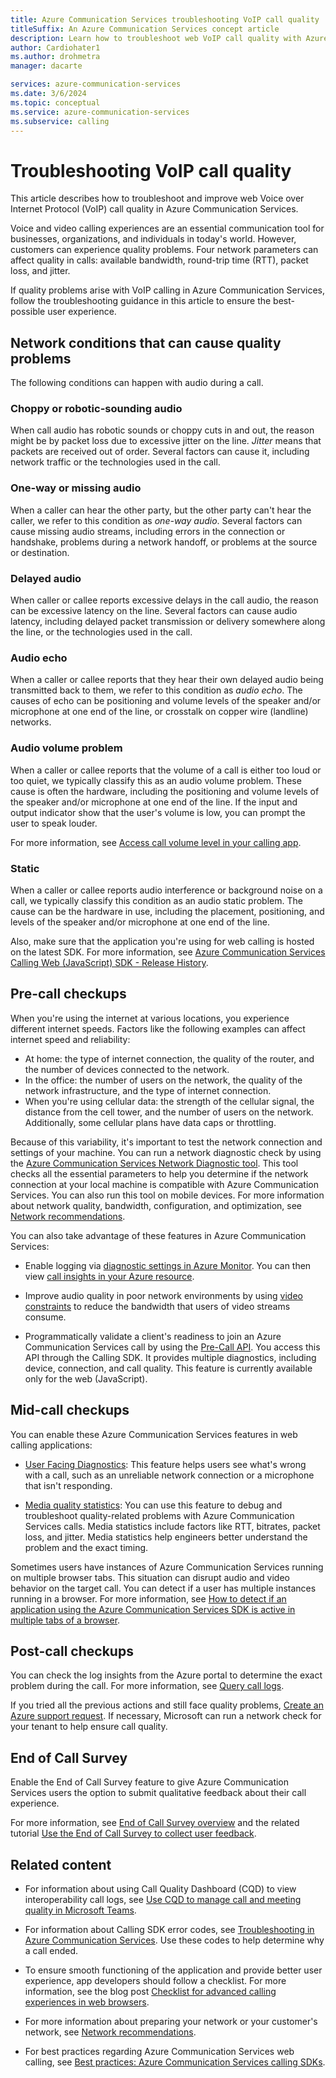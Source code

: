 ```yaml
---
title: Azure Communication Services troubleshooting VoIP call quality
titleSuffix: An Azure Communication Services concept article
description: Learn how to troubleshoot web VoIP call quality with Azure Communication Services.
author: Cardiohater1
ms.author: drohmetra
manager: dacarte

services: azure-communication-services
ms.date: 3/6/2024
ms.topic: conceptual
ms.service: azure-communication-services
ms.subservice: calling
---
```



# Troubleshooting VoIP call quality 

This article describes how to troubleshoot and improve web Voice over Internet Protocol (VoIP) call quality in Azure Communication Services.

Voice and video calling experiences are an essential communication tool for businesses, organizations, and individuals in today's world. However, customers can experience quality problems. Four network parameters can affect quality in calls: available bandwidth, round-trip time (RTT), packet loss, and jitter.

If quality problems arise with VoIP calling in Azure Communication Services, follow the troubleshooting guidance in this article to ensure the best-possible user experience.

## Network conditions that can cause quality problems

The following conditions can happen with audio during a call.

### Choppy or robotic-sounding audio

When call audio has robotic sounds or choppy cuts in and out, the reason might be by packet loss due to excessive jitter on the line. *Jitter* means that packets are received out of order. Several factors can cause it, including network traffic or the technologies used in the call.

### One-way or missing audio

When a caller can hear the other party, but the other party can't hear the caller, we refer to this condition as *one-way audio*. Several factors can cause missing audio streams, including errors in the connection or handshake, problems during a network handoff, or problems at the source or destination.

### Delayed audio

When caller or callee reports excessive delays in the call audio, the reason can be excessive latency on the line. Several factors can cause audio latency, including delayed packet transmission or delivery somewhere along the line, or the technologies used in the call.

### Audio echo

When a caller or callee reports that they hear their own delayed audio being transmitted back to them, we refer to this condition as *audio echo*. The causes of echo can be positioning and volume levels of the speaker and/or microphone at one end of the line, or crosstalk on copper wire (landline) networks.

### Audio volume problem

When a caller or callee reports that the volume of a call is either too loud or too quiet, we typically classify this as an audio volume problem. These cause is often the hardware, including the positioning and volume levels of the speaker and/or microphone at one end of the line. If the input and output indicator show that the user's volume is low, you can prompt the user to speak louder.

For more information, see [Access call volume level in your calling app](../../quickstarts/voice-video-calling/get-started-volume-indicator.md).

### Static

When a caller or callee reports audio interference or background noise on a call, we typically classify this condition as an audio static problem. The cause can be the hardware in use, including the placement, positioning, and levels of the speaker and/or microphone at one end of the line.

Also, make sure that the application you're using for web calling is hosted on the latest SDK. For more information, see [Azure Communication Services Calling Web (JavaScript) SDK - Release History](https://github.com/Azure/Communication/blob/master/releasenotes/acs-javascript-calling-library-release-notes.md).

## Pre-call checkups

When you're using the internet at various locations, you experience different internet speeds. Factors like the following examples can affect internet speed and reliability:

- At home: the type of internet connection, the quality of the router, and the number of devices connected to the network.
- In the office: the number of users on the network, the quality of the network infrastructure, and the type of internet connection.
- When you're using cellular data: the strength of the cellular signal, the distance from the cell tower, and the number of users on the network. Additionally, some cellular plans have data caps or throttling.

Because of this variability, it's important to test the network connection and settings of your machine. You can run a network diagnostic check by using the [Azure Communication Services Network Diagnostic tool](https://azurecommdiagnostics.net/). This tool checks all the essential parameters to help you determine if the network connection at your local machine is compatible with Azure Communication Services. You can also run this tool on mobile devices. For more information about network quality, bandwidth, configuration, and optimization, see [Network recommendations](network-requirements.md).

You can also take advantage of these features in Azure Communication Services:

- Enable logging via [diagnostic settings in Azure Monitor](../analytics/enable-logging.md). You can then view [call insights in your Azure resource](../analytics/insights/voice-and-video-insights.md).

- Improve audio quality in poor network environments by using [video constraints](video-constraints.md) to reduce the bandwidth that users of video streams consume.

- Programmatically validate a client's readiness to join an Azure Communication Services call by using the [Pre-Call API](pre-call-diagnostics.md). You access this API through the Calling SDK. It provides multiple diagnostics, including device, connection, and call quality. This feature is currently available only for the web (JavaScript).

## Mid-call checkups

You can enable these Azure Communication Services features in web calling applications:

- [User Facing Diagnostics](user-facing-diagnostics.md): This feature helps users see what's wrong with a call, such as an unreliable network connection or a microphone that isn't responding.

- [Media quality statistics](media-quality-sdk.md): You can use this feature to debug and troubleshoot quality-related problems with Azure Communication Services calls. Media statistics include factors like RTT, bitrates, packet loss, and jitter. Media statistics help engineers better understand the problem and the exact timing.

Sometimes users have instances of Azure Communication Services running on multiple browser tabs. This situation can disrupt audio and video behavior on the target call. You can detect if a user has multiple instances running in a browser. For more information, see [How to detect if an application using the Azure Communication Services SDK is active in multiple tabs of a browser](../../how-tos/calling-sdk/is-sdk-active-in-multiple-tabs.md).

## Post-call checkups

You can check the log insights from the Azure portal to determine the exact problem during the call. For more information, see [Query call logs](../analytics/query-call-logs.md).

If you tried all the previous actions and still face quality problems, [Create an Azure support request](../../../azure-portal/supportability/how-to-create-azure-support-request.md). If necessary, Microsoft can run a network check for your tenant to help ensure call quality.

## End of Call Survey

Enable the End of Call Survey feature to give Azure Communication Services users the option to submit qualitative feedback about their call experience.

For more information, see [End of Call Survey overview](end-of-call-survey-concept.md) and the related tutorial [Use the End of Call Survey to collect user feedback](../../tutorials/end-of-call-survey-tutorial.md).

## Related content

- For information about using Call Quality Dashboard (CQD) to view interoperability call logs, see [Use CQD to manage call and meeting quality in Microsoft Teams](/microsoftteams/quality-of-experience-review-guide).

- For information about Calling SDK error codes, see [Troubleshooting in Azure Communication Services](../../resources/troubleshooting/voice-video-calling/troubleshooting-codes.md). Use these codes to help determine why a call ended.

- To ensure smooth functioning of the application and provide better user experience, app developers should follow a checklist. For more information, see the blog post [Checklist for advanced calling experiences in web browsers](https://techcommunity.microsoft.com/t5/azure-communication-services/checklist-for-advanced-calling-experiences-in-web-browsers/ba-p/3266312).

- For more information about preparing your network or your customer's network, see [Network recommendations](network-requirements.md).

- For best practices regarding Azure Communication Services web calling, see [Best practices: Azure Communication Services calling SDKs](../best-practices.md).
